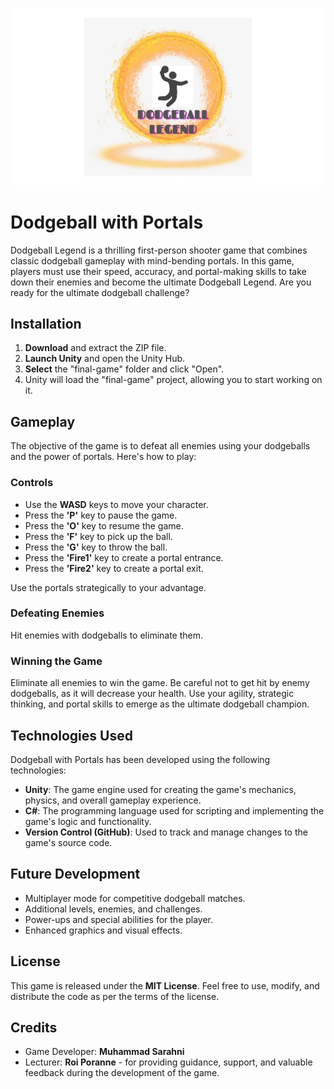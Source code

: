
![](https://github.com/muhammadser1/DODGEBALL-LEGEND/blob/main/dodge.jpg)
# Dodgeball with Portals

Dodgeball Legend is a thrilling first-person shooter game that combines classic dodgeball gameplay with mind-bending portals. In this game, players must use their speed, accuracy, and portal-making skills to take down their enemies and become the ultimate Dodgeball Legend. Are you ready for the ultimate dodgeball challenge?

## Installation

1. **Download** and extract the ZIP file.
2. **Launch Unity** and open the Unity Hub.
3. **Select** the "final-game" folder and click "Open".
4. Unity will load the "final-game" project, allowing you to start working on it.

## Gameplay

The objective of the game is to defeat all enemies using your dodgeballs and the power of portals. Here's how to play:

### Controls

- Use the **WASD** keys to move your character.
- Press the **'P'** key to pause the game.
- Press the **'O'** key to resume the game.
- Press the **'F'** key to pick up the ball.
- Press the **'G'** key to throw the ball.
- Press the **'Fire1'** key to create a portal entrance.
- Press the **'Fire2'** key to create a portal exit.

Use the portals strategically to your advantage.

### Defeating Enemies

Hit enemies with dodgeballs to eliminate them.

### Winning the Game

Eliminate all enemies to win the game. Be careful not to get hit by enemy dodgeballs, as it will decrease your health. Use your agility, strategic thinking, and portal skills to emerge as the ultimate dodgeball champion.

## Technologies Used

Dodgeball with Portals has been developed using the following technologies:

- **Unity**: The game engine used for creating the game's mechanics, physics, and overall gameplay experience.
- **C#**: The programming language used for scripting and implementing the game's logic and functionality.
- **Version Control (GitHub)**: Used to track and manage changes to the game's source code.

## Future Development

- Multiplayer mode for competitive dodgeball matches.
- Additional levels, enemies, and challenges.
- Power-ups and special abilities for the player.
- Enhanced graphics and visual effects.

## License

This game is released under the **MIT License**. Feel free to use, modify, and distribute the code as per the terms of the license.

## Credits

- Game Developer: **Muhammad Sarahni**
- Lecturer: **Roi Poranne** - for providing guidance, support, and valuable feedback during the development of the game.
